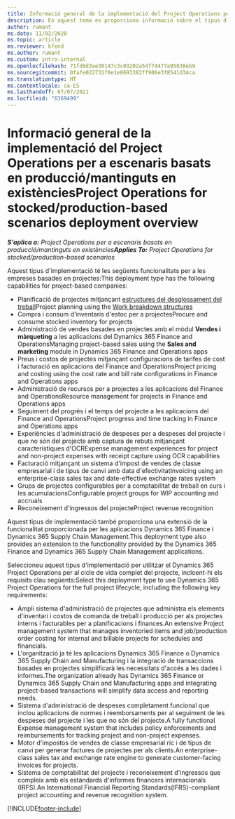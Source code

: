 ```yaml
---
title: Informació general de la implementació del Project Operations per a escenaris basats en producció/mantinguts en existències
description: En aquest tema es proporciona informació sobre el tipus d'implementació del Project Operations per a escenaris basats en producció/mantinguts en existències.
author: rumant
ms.date: 11/02/2020
ms.topic: article
ms.reviewer: kfend
ms.author: rumant
ms.custom: intro-internal
ms.openlocfilehash: 71fd9d3ae30147c3c03202a54f74477a95838eb9
ms.sourcegitcommit: 0fafe022731f0e1e8693382ff906e3f8541d34ca
ms.translationtype: HT
ms.contentlocale: ca-ES
ms.lasthandoff: 07/07/2021
ms.locfileid: "6369499"
---
```

# <a name="project-operations-for-stockedproduction-based-scenarios-deployment-overview"></a><span data-ttu-id="726c7-103">Informació general de la implementació del Project Operations per a escenaris basats en producció/mantinguts en existències</span><span class="sxs-lookup"><span data-stu-id="726c7-103">Project Operations for stocked/production-based scenarios deployment overview</span></span>

<span data-ttu-id="726c7-104">_**S'aplica a:** Project Operations per a escenaris basats en producció/mantinguts en existències_</span><span class="sxs-lookup"><span data-stu-id="726c7-104">_**Applies To:** Project Operations for stocked/production-based scenarios_</span></span>


<span data-ttu-id="726c7-105">Aquest tipus d'implementació té les següents funcionalitats per a les empreses basades en projectes:</span><span class="sxs-lookup"><span data-stu-id="726c7-105">This deployment type has the following capabilities for project-based companies:</span></span>

- <span data-ttu-id="726c7-106">Planificació de projectes mitjançant [estructures del desglossament del treball](work-breakdown-structures.md)</span><span class="sxs-lookup"><span data-stu-id="726c7-106">Project planning using the [Work breakdown structures](work-breakdown-structures.md)</span></span>
- <span data-ttu-id="726c7-107">Compra i consum d'inventaris d'estoc per a projectes</span><span class="sxs-lookup"><span data-stu-id="726c7-107">Procure and consume stocked inventory for projects</span></span>
- <span data-ttu-id="726c7-108">Administració de vendes basades en projectes amb el mòdul **Vendes i màrqueting** a les aplicacions del Dynamics 365 Finance and Operations</span><span class="sxs-lookup"><span data-stu-id="726c7-108">Managing project-based sales using the **Sales and marketing** module in Dynamics 365 Finance and Operations apps</span></span>
- <span data-ttu-id="726c7-109">Preus i costos de projectes mitjançant configuracions de tarifes de cost i facturació en aplicacions del Finance and Operations</span><span class="sxs-lookup"><span data-stu-id="726c7-109">Project pricing and costing using the cost rate and bill rate configurations in Finance and Operations apps</span></span>
- <span data-ttu-id="726c7-110">Administració de recursos per a projectes a les aplicacions del Finance and Operations</span><span class="sxs-lookup"><span data-stu-id="726c7-110">Resource management for projects in Finance and Operations apps</span></span>
- <span data-ttu-id="726c7-111">Seguiment del progrés i el temps del projecte a les aplicacions del Finance and Operations</span><span class="sxs-lookup"><span data-stu-id="726c7-111">Project progress and time tracking in Finance and Operations apps</span></span>
- <span data-ttu-id="726c7-112">Experiències d'administració de despeses per a despeses del projecte i que no són del projecte amb captura de rebuts mitjançant característiques d'OCR</span><span class="sxs-lookup"><span data-stu-id="726c7-112">Expense management experiences for project and non-project expenses with receipt capture using OCR capabilities</span></span>
- <span data-ttu-id="726c7-113">Facturació mitjançant un sistema d'impost de vendes de classe empresarial i de tipus de canvi amb data d'efectivitat</span><span class="sxs-lookup"><span data-stu-id="726c7-113">Invoicing using an enterprise-class sales tax and date-effective exchange rates system</span></span>
- <span data-ttu-id="726c7-114">Grups de projectes configurables per a comptabilitat de treball en curs i les acumulacions</span><span class="sxs-lookup"><span data-stu-id="726c7-114">Configurable project groups for WIP accounting and accruals</span></span>
- <span data-ttu-id="726c7-115">Reconeixement d'ingressos del projecte</span><span class="sxs-lookup"><span data-stu-id="726c7-115">Project revenue recognition</span></span>

<span data-ttu-id="726c7-116">Aquest tipus de implementació també proporciona una extensió de la funcionalitat proporcionada per les aplicacions Dynamics 365 Finance i Dynamics 365 Supply Chain Management.</span><span class="sxs-lookup"><span data-stu-id="726c7-116">This deployment type also provides an extension to the functionality provided by the Dynamics 365 Finance and Dynamics 365 Supply Chain Management applications.</span></span>

<span data-ttu-id="726c7-117">Seleccioneu aquest tipus d'implementació per utilitzar el Dynamics 365 Project Operations per al cicle de vida complet del projecte, incloent-hi els requisits clau següents:</span><span class="sxs-lookup"><span data-stu-id="726c7-117">Select this deployment type to use Dynamics 365 Project Operations for the full project lifecycle, including the following key requirements:</span></span>

- <span data-ttu-id="726c7-118">Ampli sistema d'administració de projectes que administra els elements d'inventari i costos de comanda de treball i producció per als projectes interns i facturables per a planificacions i finances.</span><span class="sxs-lookup"><span data-stu-id="726c7-118">An extensive Project management system that manages inventoried items and job/production order costing for internal and billable projects for schedules and financials.</span></span>
- <span data-ttu-id="726c7-119">L'organització ja té les aplicacions Dynamics 365 Finance o Dynamics 365 Supply Chain and Manufacturing i la integració de transaccions basades en projectes simplificarà les necessitats d'accés a les dades i informes.</span><span class="sxs-lookup"><span data-stu-id="726c7-119">The organization already has Dynamics 365 Finance or Dynamics 365 Supply Chain and Manufacturing apps and integrating project-based transactions will simplify data access and reporting needs.</span></span>
- <span data-ttu-id="726c7-120">Sistema d'administració de despeses completament funcional que inclou aplicacions de normes i reemborsaments per al seguiment de les despeses del projecte i les que no són del projecte.</span><span class="sxs-lookup"><span data-stu-id="726c7-120">A fully functional Expense management system that includes policy enforcements and reimbursements for tracking project and non-project expenses.</span></span>
- <span data-ttu-id="726c7-121">Motor d'impostos de vendes de classe empresarial ric i de tipus de canvi per generar factures de projectes per als clients.</span><span class="sxs-lookup"><span data-stu-id="726c7-121">An enterprise-class sales tax and exchange rate engine to generate customer-facing invoices for projects.</span></span>
- <span data-ttu-id="726c7-122">Sistema de comptabilitat del projecte i reconeixement d'ingressos que compleix amb els estàndards d'informes financers internacionals (IRFS).</span><span class="sxs-lookup"><span data-stu-id="726c7-122">An International Financial Reporting Standards(IFRS)-compliant project accounting and revenue recognition system.</span></span>



[!INCLUDE[footer-include](../includes/footer-banner.md)]